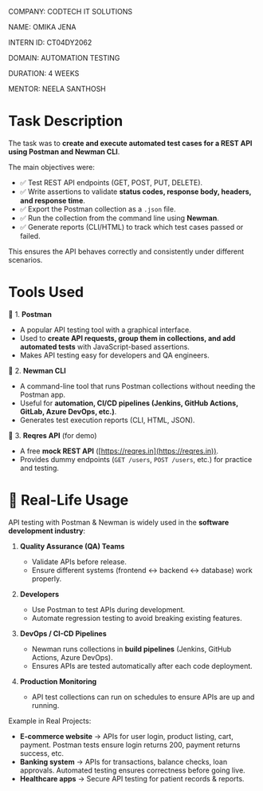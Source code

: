 COMPANY: CODTECH IT SOLUTIONS

NAME: OMIKA JENA

INTERN ID: CT04DY2062

DOMAIN: AUTOMATION TESTING

DURATION: 4 WEEKS

MENTOR: NEELA SANTHOSH

#  Task Description

The task was to **create and execute automated test cases for a REST API using Postman and Newman CLI**.

The main objectives were:

* ✅ Test REST API endpoints (GET, POST, PUT, DELETE).
* ✅ Write assertions to validate **status codes, response body, headers, and response time**.
* ✅ Export the Postman collection as a `.json` file.
* ✅ Run the collection from the command line using **Newman**.
* ✅ Generate reports (CLI/HTML) to track which test cases passed or failed.

This ensures the API behaves correctly and consistently under different scenarios.

# Tools Used

 🔹 1. **Postman**

* A popular API testing tool with a graphical interface.
* Used to **create API requests, group them in collections, and add automated tests** with JavaScript-based assertions.
* Makes API testing easy for developers and QA engineers.

 🔹 2. **Newman CLI**

* A command-line tool that runs Postman collections without needing the Postman app.
* Useful for **automation, CI/CD pipelines (Jenkins, GitHub Actions, GitLab, Azure DevOps, etc.)**.
* Generates test execution reports (CLI, HTML, JSON).

 🔹 3. **Reqres API** (for demo)

* A free **mock REST API** ([https://reqres.in](https://reqres.in)).
* Provides dummy endpoints (`GET /users`, `POST /users`, etc.) for practice and testing.
  

# 📌 Real-Life Usage

API testing with Postman & Newman is widely used in the **software development industry**:

1. **Quality Assurance (QA) Teams**

   * Validate APIs before release.
   * Ensure different systems (frontend ↔ backend ↔ database) work properly.

2. **Developers**

   * Use Postman to test APIs during development.
   * Automate regression testing to avoid breaking existing features.

3. **DevOps / CI-CD Pipelines**

   * Newman runs collections in **build pipelines** (Jenkins, GitHub Actions, Azure DevOps).
   * Ensures APIs are tested automatically after each code deployment.

4. **Production Monitoring**

   * API test collections can run on schedules to ensure APIs are up and running.


 Example in Real Projects:

* **E-commerce website** → APIs for user login, product listing, cart, payment. Postman tests ensure login returns 200, payment returns success, etc.
* **Banking system** → APIs for transactions, balance checks, loan approvals. Automated testing ensures correctness before going live.
* **Healthcare apps** → Secure API testing for patient records & reports.

